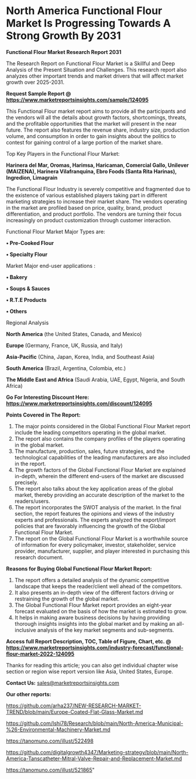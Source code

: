# North America Functional Flour Market Is Progressing Towards A Strong Growth By 2031

<strong>Functional Flour Market Research Report 2031</strong>

The Research Report on Functional Flour Market is a Skillful and Deep Analysis of the Present Situation and Challenges. This research report also analyzes other important trends and market drivers that will affect market growth over 2025-2031.

<strong>Request Sample Report @ <a href=https://www.marketreportsinsights.com/sample/124095>https://www.marketreportsinsights.com/sample/124095</a></strong>

This Functional Flour market report aims to provide all the participants and the vendors will all the details about growth factors, shortcomings, threats, and the profitable opportunities that the market will present in the near future. The report also features the revenue share, industry size, production volume, and consumption in order to gain insights about the politics to contest for gaining control of a large portion of the market share.

Top Key Players in the Functional Flour Market:

<strong>Harinera del Mar, Oromas, Harimsa, Haricaman, Comercial Gallo, Unilever (MAIZENA), Harinera Vilafranquina, Ebro Foods (Santa Rita Harinas), Ingredion, Limagrain</strong>

The Functional Flour Industry is severely competitive and fragmented due to the existence of various established players taking part in different marketing strategies to increase their market share. The vendors operating in the market are profiled based on price, quality, brand, product differentiation, and product portfolio. The vendors are turning their focus increasingly on product customization through customer interaction.

Functional Flour Market Major Types are:

<strong>• Pre-Cooked Flour

• Specialty Flour</strong>

Market Major end-user applications :

<strong>• Bakery

• Soups & Sauces

• R.T.E Products

• Others</strong>

Regional Analysis

</u><strong><b>North America</b></strong> (the United States, Canada, and Mexico)

<strong><b>Europe </b></strong>(Germany, France, UK, Russia, and Italy)

<strong><b>Asia-Pacific</b></strong> (China, Japan, Korea, India, and Southeast Asia)

<strong><b>South America</b></strong> (Brazil, Argentina, Colombia, etc.)

<strong><b>The Middle East and Africa</b></strong> (Saudi Arabia, UAE, Egypt, Nigeria, and South Africa)

<strong>Go For Interesting Discount Here: <a href=https://www.marketreportsinsights.com/discount/124095>https://www.marketreportsinsights.com/discount/124095</a></strong>

<strong>Points Covered in The Report:</strong>
<ol>
  <li>The major points considered in the Global Functional Flour Market report include the leading competitors operating in the global market.</li>
  <li>The report also contains the company profiles of the players operating in the global market.</li>
  <li>The manufacture, production, sales, future strategies, and the technological capabilities of the leading manufacturers are also included in the report.</li>
  <li>The growth factors of the Global Functional Flour Market are explained in-depth, wherein the different end-users of the market are discussed precisely.</li>
  <li>The report also talks about the key application areas of the global market, thereby providing an accurate description of the market to the readers/users.</li>
  <li>The report incorporates the SWOT analysis of the market. In the final section, the report features the opinions and views of the industry experts and professionals. The experts analyzed the export/import policies that are favorably influencing the growth of the Global Functional Flour Market.</li>
  <li>The report on the Global Functional Flour Market is a worthwhile source of information for every policymaker, investor, stakeholder, service provider, manufacturer, supplier, and player interested in purchasing this research document.</li>
</ol>
<strong>Reasons for Buying Global Functional Flour Market Report:</strong>

<ol>
  <li>The report offers a detailed analysis of the dynamic competitive landscape that keeps the reader/client well ahead of the competitors.</li>
  <li>It also presents an in-depth view of the different factors driving or restraining the growth of the global market.</li>
  <li>The Global Functional Flour Market report provides an eight-year forecast evaluated on the basis of how the market is estimated to grow.</li>
  <li>It helps in making aware business decisions by having providing thorough insights insights into the global market and by making an all-inclusive analysis of the key market segments and sub-segments.</li>
</ol>
<strong>Access full Report Description, TOC, Table of Figure, Chart, etc. @ <a href=https://www.marketreportsinsights.com/industry-forecast/functional-flour-market-2022-124095>https://www.marketreportsinsights.com/industry-forecast/functional-flour-market-2022-124095</a></strong>


Thanks for reading this article; you can also get individual chapter wise section or region wise report version like Asia, United States, Europe.

<strong>Contact Us:</strong>
sales@marketreportsinsights.com

<strong>Our other reports:</strong>

<a href=https://github.com/arha237/NEW-RESEARCH-MARKET-TREND/blob/main/Europe-Coated-Flat-Glass-Market.md>https://github.com/arha237/NEW-RESEARCH-MARKET-TREND/blob/main/Europe-Coated-Flat-Glass-Market.md</a>

<a href=https://github.com/Ishi78/Research/blob/main/North-America-Municipal-%26-Environmental-Machinery-Market.md>https://github.com/Ishi78/Research/blob/main/North-America-Municipal-%26-Environmental-Machinery-Market.md</a>

<a href=https://tanomuno.com/illust/522498>https://tanomuno.com/illust/522498</a>

<a href=https://github.com/digitalgrowth4347/Marketing-strategy/blob/main/North-America-Tanscatheter-Mitral-Valve-Repair-and-Replacement-Market.md>https://github.com/digitalgrowth4347/Marketing-strategy/blob/main/North-America-Tanscatheter-Mitral-Valve-Repair-and-Replacement-Market.md</a>

<a href=https://tanomuno.com/illust/521865>https://tanomuno.com/illust/521865</a>"
